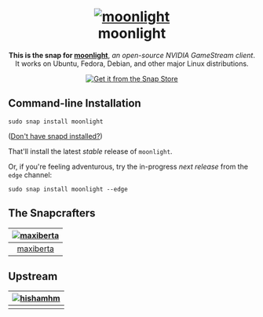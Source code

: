 <h1 align="center">
  <a href="https://moonlight-stream.org/"><img src="https://moonlight-stream.org/images/manifest/icons-144.png" alt="moonlight"></a>
  <br />
  moonlight
</h1>

<p align="center">
  <b>This is the snap for <a href="https://github.com/moonlight-stream/moonlight-qt">moonlight</a></b>, <i>an open-source NVIDIA GameStream client</i>. It works on Ubuntu, Fedora, Debian, and other major Linux distributions.
</p>

<p align="center">
  <a href="https://snapcraft.io/moonlight"><img src="https://raw.githubusercontent.com/snapcore/snap-store-badges/master/EN/%5BEN%5D-snap-store-black.png" alt="Get it from the Snap Store"></a>
</p>

<!-- Uncomment and modify this when you are provided a build status badge
<p align="center">
<a href="https://build.snapcraft.io/user/snapcrafters/fork-and-rename-me"><img src="https://build.snapcraft.io/badge/snapcrafters/fork-and-rename-me.svg" alt="Snap Status"></a>
</p>
-->

## Command-line Installation

    sudo snap install moonlight

([Don't have snapd installed?](https://snapcraft.io/docs/core/install))

That'll install the latest _stable_ release of `moonlight`.

Or, if you're feeling adventurous, try the in-progress _next release_ from the `edge` channel:

    sudo snap install moonlight --edge

## The Snapcrafters

| [![maxiberta](https://avatars2.githubusercontent.com/u/381336?s=128&v=4)](https://github.com/maxiberta/) |
| :---: |
| [maxiberta](https://github.com/maxiberta/) |

## Upstream

| [![hishamhm](https://avatars3.githubusercontent.com/u/245621?s=128&v=4)](https://github.com/hishamhm) |
| :---: |
| [](https://github.com/hishamhm) |
